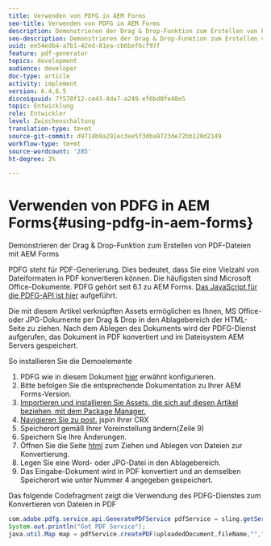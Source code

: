 ```yaml
---
title: Verwenden von PDFG in AEM Forms
seo-title: Verwenden von PDFG in AEM Forms
description: Demonstrieren der Drag & Drop-Funktion zum Erstellen von PDF-Dateien mit AEM Forms
seo-description: Demonstrieren der Drag & Drop-Funktion zum Erstellen von PDF-Dateien mit AEM Forms
uuid: ee54edb4-a7b1-42ed-81ea-cb6bef6cf97f
feature: pdf-generator
topics: development
audience: developer
doc-type: article
activity: implement
version: 6.4,6.5
discoiquuid: 7f570f12-ce43-4da7-a249-ef6bd0fe48e5
topic: Entwicklung
role: Entwickler
level: Zwischenschaltung
translation-type: tm+mt
source-git-commit: d9714b9a291ec3ee5f3dba9723de72bb120d2149
workflow-type: tm+mt
source-wordcount: '285'
ht-degree: 3%

---
```



# Verwenden von PDFG in AEM Forms{#using-pdfg-in-aem-forms}

Demonstrieren der Drag &amp; Drop-Funktion zum Erstellen von PDF-Dateien mit AEM Forms

PDFG steht für PDF-Generierung. Dies bedeutet, dass Sie eine Vielzahl von Dateiformaten in PDF konvertieren können. Die häufigsten sind Microsoft Office-Dokumente. PDFG gehört seit 6.1 zu AEM Forms.
[Das JavaScript für die PDFG-API ist hier](https://helpx.adobe.com/experience-manager/6-3/forms/using/aem-document-services-programmatically.html#PDFGeneratorService) aufgeführt.

Die mit diesem Artikel verknüpften Assets ermöglichen es Ihnen, MS Office- oder JPG-Dokumente per Drag &amp; Drop in den Ablagebereich der HTML-Seite zu ziehen. Nach dem Ablegen des Dokuments wird der PDFG-Dienst aufgerufen, das Dokument in PDF konvertiert und im Dateisystem AEM Servers gespeichert.

So installieren Sie die Demoelemente

1. PDFG wie in diesem Dokument [hier](https://helpx.adobe.com/de/experience-manager/6-4/forms/using/install-configure-pdf-generator.html) erwähnt konfigurieren.
1. Bitte befolgen Sie die entsprechende Dokumentation zu Ihrer AEM Forms-Version.
1. [Importieren und installieren Sie Assets, die sich auf diesen Artikel beziehen, mit dem Package Manager.](assets/createpdfgdemov2.zip)
1. [Navigieren Sie zu post.](http://localhost:4502/apps/AemFormsSamples/components/createPDF/POST.jsp) jspin Ihrer CRX
1. Speicherort gemäß Ihrer Voreinstellung ändern(Zeile 9)
1. Speichern Sie Ihre Änderungen.
1. Öffnen Sie die Seite [ html](http://localhost:4502/content/DocumentServices/CreatePDFG.html) zum Ziehen und Ablegen von Dateien zur Konvertierung.
1. Legen Sie eine Word- oder JPG-Datei in den Ablagebereich.
1. Das Eingabe-Dokument wird in PDF konvertiert und an demselben Speicherort wie unter Nummer 4 angegeben gespeichert.

Das folgende Codefragment zeigt die Verwendung des PDFG-Dienstes zum Konvertieren von Dateien in PDF

```java
com.adobe.pdfg.service.api.GeneratePDFService pdfService = sling.getService(com.adobe.pdfg.service.api.GeneratePDFService.class);
System.out.println("Got PDF Service");
java.util.Map map = pdfService.createPDF(uploadedDocument,fileName,"","Standard","No Security", null, null);
```

